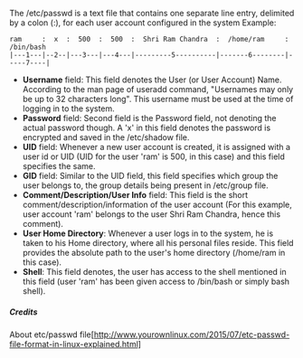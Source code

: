The /etc/passwd is a text file that contains one separate line entry, delimited by a colon (:), 
for each user account configured in the system
Example:

    ram     :  x  :  500  :  500  :  Shri Ram Chandra  :  /home/ram     :  /bin/bash
    |---1---|--2--|---3---|---4---|---------5----------|-------6--------|-----7----|

* **Username** field: This field denotes the User (or User Account) Name.
 According to the man page of useradd command, "Usernames may only be up to 32 characters long". 
 This username must be used at the time of logging in to the system.
* **Password** field: Second field is the Password field, not denoting the actual password though. 
A 'x' in this field denotes the password is encrypted and saved in the /etc/shadow file.
* **UID** field: Whenever a new user account is created, 
it is assigned with a user id or UID (UID for the user 'ram' is 500, in this case) and this field specifies the same.
* **GID** field: Similar to the UID field, this field specifies which group the user belongs to, 
the group details being present in /etc/group file.
* **Comment/Description/User Info** field: This field is the short comment/description/information 
of the user account (For this example, user account 'ram' belongs to the user Shri Ram Chandra, hence this comment).
* **User Home Directory**: Whenever a user logs in to the system, he is taken to his Home directory, 
where all his personal files reside. This field provides the absolute path to the user's home directory (/home/ram in this case).
* **Shell**: This field denotes, the user has access to the shell mentioned in this field
 (user 'ram' has been given access to /bin/bash or simply bash shell).





 ##### Credits

 About etc/passwd file[http://www.yourownlinux.com/2015/07/etc-passwd-file-format-in-linux-explained.html]